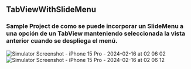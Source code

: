 
## TabViewWithSlideMenu

### Sample Project de como se puede incorporar un SlideMenu a una opción de un TabView manteniendo seleccionada la vista anterior cuando se despliega el menú. 


![Simulator Screenshot - iPhone 15 Pro - 2024-02-16 at 02 06 02](https://github.com/rfsouto/TabViewWithSideMenu/assets/1460480/159e80f9-fad9-4bc9-a979-297b9646a130)
![Simulator Screenshot - iPhone 15 Pro - 2024-02-16 at 02 06 12](https://github.com/rfsouto/TabViewWithSideMenu/assets/1460480/3897819b-4543-47e4-bbec-8e21f3b8171e)

